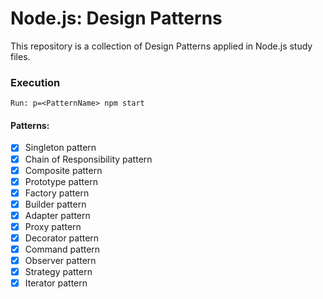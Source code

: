# Node.js: Design Patterns

This repository is a collection of Design Patterns applied in Node.js study files.

### Execution

    Run: p=<PatternName> npm start

<h4>Patterns:</h4>

- [x] Singleton pattern
- [x] Chain of Responsibility pattern
- [x] Composite pattern
- [x] Prototype pattern
- [x] Factory pattern
- [x] Builder pattern
- [x] Adapter pattern
- [x] Proxy pattern
- [x] Decorator pattern
- [x] Command pattern
- [x] Observer pattern
- [x] Strategy pattern
- [x] Iterator pattern
